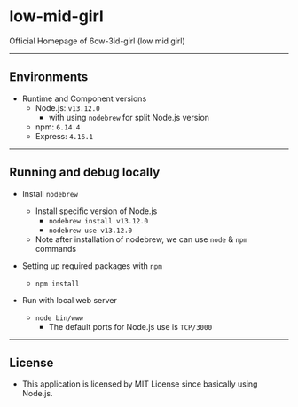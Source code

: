# low-mid-girl

Official Homepage of 6ow-3id-girl (low mid girl)

***

## Environments

- Runtime and Component versions
  - Node.js: `v13.12.0`
    - with using `nodebrew` for split Node.js version
  - npm: `6.14.4`
  - Express: `4.16.1`

***

## Running and debug locally

- Install `nodebrew`
  - Install specific version of Node.js
    - `nodebrew install v13.12.0`
    - `nodebrew use v13.12.0`
  - Note after installation of nodebrew, we can use `node` & `npm` commands
- Setting up required packages with `npm`
  - `npm install`

- Run with local web server
  - `node bin/www`
    - The default ports for Node.js use is `TCP/3000`

***

## License

- This application is licensed by MIT License since basically using Node.js.
